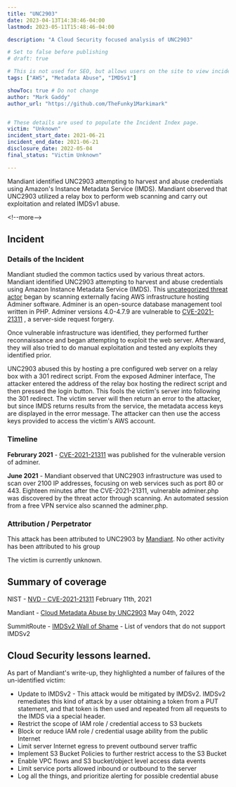 ```yaml
---
title: "UNC2903"
date: 2023-04-13T14:38:46-04:00
lastmod: 2023-05-11T15:48:46-04:00

description: "A Cloud Security focused analysis of UNC2903"

# Set to false before publishing
# draft: true

# This is not used for SEO, but allows users on the site to view incidents by keyword
tags: ["AWS", "Metadata Abuse", "IMDSv1"]

showToc: true # Do not change
author: "Mark Gaddy"
author_url: "https://github.com/TheFunky1Markimark"


# These details are used to populate the Incident Index page.
victim: "Unknown"
incident_start_date: 2021-06-21
incident_end_date: 2021-06-21
disclosure_date: 2022-05-04
final_status: "Victim Unknown"

---
```


Mandiant identified UNC2903 attempting to harvest and abuse credentials using Amazon's Instance Metadata Service (IMDS). Mandiant observed that UNC2903 utilized a relay box to perform web scanning and carry out exploitation and related IMDSv1 abuse.

\<!--more--\> 

## Incident

### Details of the Incident

Mandiant studied the common tactics used by various threat actors. Mandiant identified UNC2903 attempting to harvest and abuse credentials using Amazon Instance Metadata Service (IMDS). This [uncategorized threat actor](https://www.mandiant.com/resources/blog/how-mandiant-tracks-uncategorized-threat-actors) began by scanning externally facing AWS infrastructure hosting Adminer software. Adminer is an open-source database management tool written in PHP. Adminer versions 4.0-4.7.9 are vulnerable to [CVE-2021-21311](https://nvd.nist.gov/vuln/detail/CVE-2021-21311) , a server-side request forgery.

Once vulnerable infrastructure was identified, they performed further reconnaissance and began attempting to exploit the web server. Afterward, they will also tried to do manual exploitation and tested any exploits they identified prior.

UNC2903 abused this by hosting a pre configured web server on a relay box with a 301 redirect script. From the exposed Adminer interface, The attacker entered the address of the relay box hosting the redirect script and then pressed the login button. This fools the victim's server into following the 301 redirect. The victim server will then return an error to the attacker, but since IMDS returns results from the service, the metadata access keys are displayed in the error message. The attacker can then use the access keys provided to access the victim's AWS account.

### Timeline

**Februrary 2021** - [CVE-2021-21311](https://advantage.mandiant.com/cve/vulnerability--5a1fbe9b-f51e-5cdb-8e5f-25681276b02f) was published for the vulnerable version of adminer.

**June 2021** - Mandiant observed that UNC2903 infrastructure was used to scan over 2100 IP addresses, focusing on web services such as port 80 or 443. Eighteen minutes after the CVE-2021-21311, vulnerable adminer.php was discovered by the threat actor through scanning. An automated session from a free VPN service also scanned the adminer.php.

### Attribution / Perpetrator

This attack has been attributed to UNC2903 by [Mandiant](https://www.mandiant.com/resources/blog/cloud-metadata-abuse-unc2903). No other activity has been attributed to his group

The victim is currently unknown.

## Summary of coverage

NIST - [NVD - CVE-2021-21311](https://nvd.nist.gov/vuln/detail/CVE-2021-21311) February 11th, 2021

Mandiant - [Cloud Metadata Abuse by UNC2903](https://www.mandiant.com/resources/blog/cloud-metadata-abuse-unc2903) May 04th, 2022

SummitRoute - [IMDSv2 Wall of Shame](https://github.com/SummitRoute/imdsv2_wall_of_shame) - List of vendors that do not support IMDSv2

## Cloud Security lessons learned.

As part of Mandiant's write-up, they highlighted a number of failures of the un-identified victim:

- Update to IMDSv2 - This attack would be mitigated by IMDSv2. IMDSv2 remediates this kind of attack by a user obtaining a token from a PUT statement, and that token is then used and repeated from all requests to the IMDS via a special header.
- Restrict the scope of IAM role / credential access to S3 buckets
- Block or reduce IAM role / credential usage ability from the public Internet
- Limit server Internet egress to prevent outbound server traffic
- Implement S3 Bucket Policies to further restrict access to the S3 Bucket
- Enable VPC flows and S3 bucket/object level access data events
- Limit service ports allowed inbound or outbound to the server
- Log all the things, and prioritize alerting for possible credential abuse